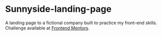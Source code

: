 # Sunnyside-landing-page
A landing page to a fictional company built to practice my front-end skills. Challenge available at [Frontend Mentors](https://www.frontendmentor.io/solutions).

